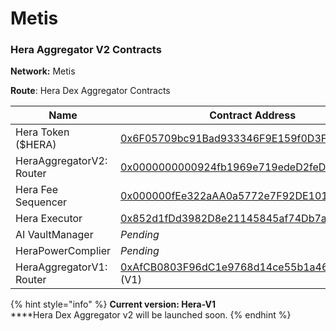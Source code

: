 # Metis

### Hera Aggregator V2 Contracts <a href="#undefined" id="undefined"></a>

**Network:** Metis

**Route**: Hera Dex Aggregator Contracts

| Name                     | Contract Address                                                                                                                          |
| ------------------------ | ----------------------------------------------------------------------------------------------------------------------------------------- |
| Hera Token ($HERA)       | [0x6F05709bc91Bad933346F9E159f0D3FdBc2c9DCE](https://andromeda-explorer.metis.io/token/0x6F05709bc91Bad933346F9E159f0D3FdBc2c9DCE)        |
| HeraAggregatorV2: Router | [0x0000000000924fb1969e719edeD2feD54AFB183A](https://andromeda-explorer.metis.io/address/0x0000000000924fb1969e719edeD2feD54AFB183A)      |
| Hera Fee Sequencer       | [0x000000fEe322aAA0a5772e7F92DE10180f9fAB15](https://andromeda-explorer.metis.io/address/0x000000fEe322aAA0a5772e7F92DE10180f9fAB15)      |
| Hera Executor            | [0x852d1fDd3982D8e21145845af74Db7ae37D1F383](https://andromeda-explorer.metis.io/address/0x852d1fDd3982D8e21145845af74Db7ae37D1F383)      |
| AI VaultManager          | _Pending_                                                                                                                                 |
| HeraPowerComplier        | _Pending_                                                                                                                                 |
| HeraAggregatorV1: Router | [0xAfCB0803F96dC1e9768d14ce55b1a46b26deb24c](https://andromeda-explorer.metis.io/address/0xAfCB0803F96dC1e9768d14ce55b1a46b26deb24c) (V1) |

{% hint style="info" %}
**Current version: Hera-V1**\
****Hera Dex Aggregator v2 will be launched soon.
{% endhint %}
